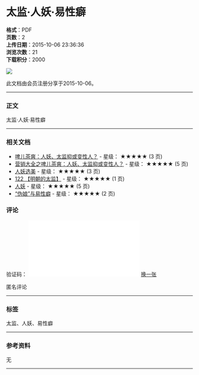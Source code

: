 # 太监·人妖·易性癖

**格式**：PDF  
**页数**：2  
**上传日期**：2015-10-06 23:36:36  
**浏览次数**：21  
**下载积分**：2000  

![](https://face.doc88.com//snapshot/face/20150309/34038040-m.jpg)

此文档由会员注册分享于2015-10-06。

---

### 正文

太监·人妖·易性癖

---

### 相关文档

- [啤儿茶爽：人妖、太监抑或变性人？](https://www.doc88.com/p-978394222203.html?s=rel&id=1) - 星级： ★★★★★ (3 页)
- [营销大全之啤儿茶爽：人妖、太监抑或变性人？](https://www.doc88.com/p-699162555052.html?s=rel&id=2) - 星级： ★★★★★ (5 页)
- [人妖选美](https://www.doc88.com/p-935448317232.html?s=rel&id=3) - 星级： ★★★★★ (3 页)
- [122 【明朝的太监】](https://www.doc88.com/p-690137343003.html?s=rel&id=4) - 星级： ★★★★★ (1 页)
- [人妖](https://www.doc88.com/p-9993543554876.html?s=rel&id=5) - 星级： ★★★★★ (5 页)
- [“伪娘”与易性癖](https://www.doc88.com/p-6436713388745.html?s=rel&id=6) - 星级： ★★★★★ (2 页)

### 评论

验证码： ![](check.php) [换一张](javascript:;)

匿名评论

---

### 标签

太监、人妖、易性癖

---

### 参考资料

无

---